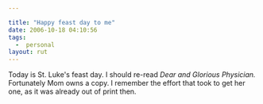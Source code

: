 ```yaml
---

title: "Happy feast day to me"
date: 2006-10-18 04:10:56
tags:
  -  personal
layout: rut
---
```


Today is St. Luke's feast day.  I should re-read *Dear and Glorious Physician.*  Fortunately Mom owns a copy.  I remember the effort that took to get her one, as it was already out of print then.

